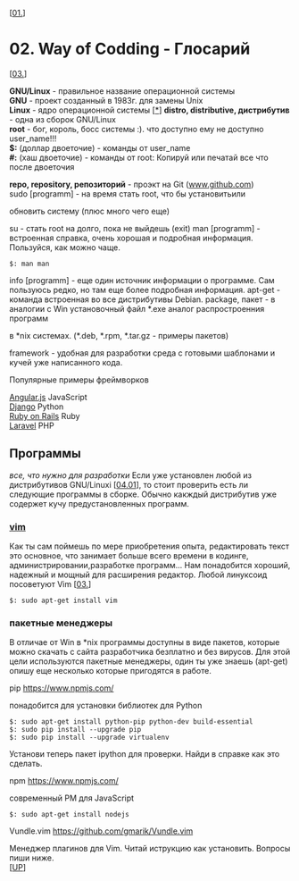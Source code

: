 <!--
File          : 02.md

Created       : Sun 05 Jul 2015 23:15:17
Last Modified : Tue 28 Jul 2015 07:07:04
Maintainer    : sharlaran
-->


\[[01.](./01.md "Основные понятия" )\]
# 02. Way of Codding - Глосарий #
\[[03.](./03.md "Редактор Vim")\]

__GNU/Linux__ - правильное название операционной системы  
__GNU__ - проект созданный в 1983г. для замены Unix  
__Linux__ - ядро операционной системы \[[*](https://kernel.org/)\] 
__distro, distributive, дистрибутив__ - одна из сборок  GNU/Linux  
__root__ - бог, король, босс системы :). что доступно ему не доступно  user_name!!!  
__$:__ (доллар двоеточие) - команды от user_name  
__\#:__ (хаш двоеточие) - команды от root: Копируй или печатай все что после
двоеточия  

__repo, repository, репозиторий__ - проэкт на Git (www.github.com)  
sudo [programm] - на время стать root, что бы установитьили

обновить систему (плюс много чего еще)

su - стать root на долго, пока не выйдешь (exit)
man [programm] - встроенная справка, очень хорошая и
подробная информация. Пользуйся, как можно чаще.


    $: man man

info [programm] - еще один источник информации о программе. Сам пользуюсь редко,
но там еще более подробная информация.
apt-get - команда встроенная во все дистрибутивы Debian.
package, пакет - в аналогии с Win установочный файл *.exe аналог распростроенния программ

 в \*nix системах. (\*.deb, \*.rpm, \*.tar.gz - примеры пакетов)


framework -  удобная для разработки среда с готовыми шаблонами и кучей уже написанного кода.

Популярные примеры фреймворков

[Angular.js](https://angularjs.org/) JavaScript  
[Django](https://www.djangoproject.com/) Python  
[Ruby on Rails](http://rubyonrails.org/) Ruby  
[Laravel](http://laravel.com/) PHP  


## Программы ##
_все, что нужно для разработки_
Если уже установлен любой из дистрибутивов GNU/Linuxi \[[04.01](./04.01.md
"Установка Linux")\], то стоит проверить есть ли следующие программы в сборке.
Обычно какждый дистрибутив уже содержет кучу предустановленных программ.

### [vim](http://www.vim.org "Текстовый редактор") ###
Как ты сам поймешь по мере приобретения опыта, редактировать текст это основное,
что занимает больше всего времени в кодинге, администрировании,разработке
программ...   Нам понадобится хороший, надежный и мощный для расширения
редактор. Любой линуксоид посоветуют Vim \[[03.](./03.md)\]

    $: sudo apt-get install vim


### пакетные менеджеры ###

В отличае от Win в *nix программы доступны в виде пакетов, которые можно скачать
с сайта разработчика безплатно и без вирусов. Для этой цели используются
пакетные менеджеры, один ты уже знаешь (apt-get) опишу еще несколько которые
пригодятся в работе.


pip https://www.npmjs.com/

понадобится для установки библиотек  для Python

    $: sudo apt-get install python-pip python-dev build-essential
    $: sudo pip install --upgrade pip
    $: sudo pip install --upgrade virtualenv

Установи теперь пакет ipython для проверки. Найди в справке как это сделать.

npm https://www.npmjs.com/

современный PM для JavaScript

    $: sudo apt-get install nodejs

Vundle.vim https://github.com/gmarik/Vundle.vim

Менеджер плагинов для Vim. Читай иструкцию как установить. Вопросы пиши ниже.  
\[[UP](./02.md)\]

